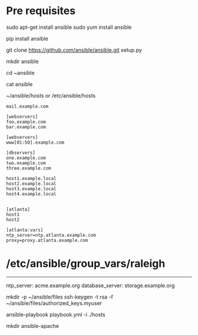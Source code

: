 # Pre requisites

sudo apt-get install ansible
sudo yum install ansible

pip install ansible

git clone https://github.com/ansible/ansible.git
setup.py

mkdir ansible

cd ~ansible


cat ansible

~/ansible/hosts
or
/etc/ansible/hosts


	mail.example.com

	[webservers]
	foo.example.com
	bar.example.com

	[webservers]
	www[01:50].example.com

	[dbservers]
	one.example.com
	two.example.com
	three.example.com

	host1.example.local
	host2.example.local
	host3.example.local
	host4.example.local


	[atlanta]
	host1
	host2

	[atlanta:vars]
	ntp_server=ntp.atlanta.example.com
	proxy=proxy.atlanta.example.com

# /etc/ansible/group_vars/raleigh

---
ntp_server: acme.example.org
database_server: storage.example.org



mkdir -p ~/ansible/files
ssh-keygen -t rsa -f ~/ansible/files/authorized_keys.myuser


ansible-playbook playbook.yml -i ./hosts

mkdir ansible-apache
